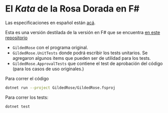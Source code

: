 # El _Kata_ de la Rosa Dorada en F#

Las especificaciones en español
están [acá](https://github.com/fcolavecchia/GildedRose-Kata-initial-fsharp/blob/main/GildedRoseRequirements_es.md).

Esta es una versión destilada de la versión en F# que se encuentra
[en este repositorio](https://github.com/emilybache/GildedRose-Refactoring-Kata.git)

- `GildedRose` con el programa original.
- `GildedRose.UnitTests` donde podrá escribir los tests unitarios. Se agregaron algunos items que pueden ser de utilidad
  para los tests.
- `GildedRose.ApprovalTests` que contiene el test de aprobación del código (para los casos de uso originales.)

Para correr el código

```bash
dotnet run --project GildedRose/GildedRose.fsproj
```

Para correr los tests:

```bash
dotnet test 
```


